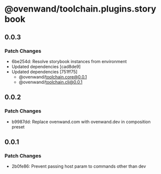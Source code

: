 # @ovenwand/toolchain.plugins.storybook

## 0.0.3

### Patch Changes

- 6be254d: Resolve storybook instances from environment
- Updated dependencies [cad8de9]
- Updated dependencies [751ff75]
  - @ovenwand/toolchain.core@0.0.1
  - @ovenwand/toolchain.cli@0.0.1

## 0.0.2

### Patch Changes

- b9987dd: Replace ovenwand.com with ovenwand.dev in composition preset

## 0.0.1

### Patch Changes

- 2b0fe86: Prevent passing host param to commands other than dev

